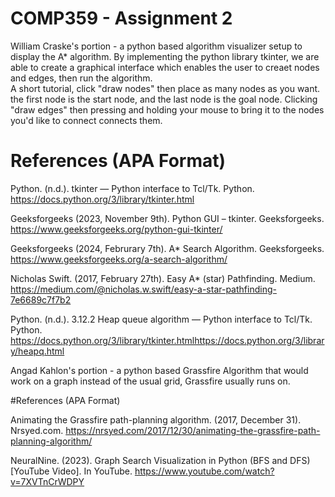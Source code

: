 # COMP359 - Assignment 2

William Craske's portion - a python based algorithm visualizer setup to display the A* algorithm. 
By implementing the python library tkinter, we are able to create a graphical interface which enables the user to creaet nodes and edges, then run the algorithm.  
A short tutorial, click "draw nodes" then place as many nodes as you want. the first node is the start node, and the last node is the goal node.
Clicking "draw edges" then pressing and holding your mouse to bring it to the nodes you'd like to connect connects them. 

# References (APA Format)

Python. (n.d.). tkinter — Python interface to Tcl/Tk. Python. https://docs.python.org/3/library/tkinter.html

Geeksforgeeks (2023, November 9th). Python GUI – tkinter. Geeksforgeeks. https://www.geeksforgeeks.org/python-gui-tkinter/

Geeksforgeeks (2024, Februrary 7th). A* Search Algorithm. Geeksforgeeks. https://www.geeksforgeeks.org/a-search-algorithm/

Nicholas Swift. (2017, February 27th). Easy A* (star) Pathfinding. Medium. https://medium.com/@nicholas.w.swift/easy-a-star-pathfinding-7e6689c7f7b2

Python. (n.d.). 3.12.2 Heap queue algorithm — Python interface to Tcl/Tk. Python. https://docs.python.org/3/library/tkinter.htmlhttps://docs.python.org/3/library/heapq.html

Angad Kahlon's portion - a python based Grassfire Algorithm that would work on a graph instead of the usual grid, Grassfire usually runs on.

#References (APA Format) 

Animating the Grassfire path-planning algorithm. (2017, December 31). Nrsyed.com. https://nrsyed.com/2017/12/30/animating-the-grassfire-path-planning-algorithm/

NeuralNine. (2023). Graph Search Visualization in Python (BFS and DFS) [YouTube Video]. In YouTube. https://www.youtube.com/watch?v=7XVTnCrWDPY

‌
